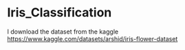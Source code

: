 # Iris_Classification
I download the dataset from the kaggle https://www.kaggle.com/datasets/arshid/iris-flower-dataset
